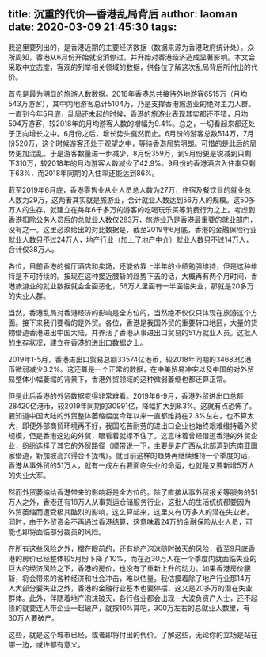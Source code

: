 title: 沉重的代价—香港乱局背后
author: laoman
date: 2020-03-09 21:45:30
tags:
---
我这里要列出的，是香港近期的主要经济数据（数据来源为香港政府统计处）。众所周知，香港从6月份开始就没消停过，并开始对香港经济造成显著影响。本文会采取中立态度，客观的列举相关领域的数据，供各位了解这次乱局背后所付出的代价。
<!-- more-->


首先是最为明显的旅游人数数据。2018年香港总共接待外地游客6515万（月均543万游客），其中内地游客总计5104万，乃是支撑香港旅游业的绝对主力人群。一直到今年5月底，乱局还未起的时候，香港的旅游业表现其实都还不错，月均594万游客，较2018年的月均游客人数的增幅为9.4%。总之，一切看起来都还处于正向增长之中。6月份之后，增长势头戛然而止。6月份的游客总数514万，7月份520万，这个时候游客还处于观望之中，等待香港局势明朗。可惜的是此后的局势更加混乱。于是游客数量进一步减少，8月份359万，到9月份更是锐减到只剩下310万，较2018年的月均游客人数减少了42.9%。9月份的香港酒店入住率只剩下63%，而2018年同期的入住率还能达到86%。



截至2019年6月底，香港零售业从业人员总人数为27万，住宿及餐饮业的就业总人数为29万，这两者其实就是旅游业，合计就业人数达到56万人的规模。这50多万人的生存，就建立在每年6千多万的游客的吃喝玩乐买等消费行为之上。考虑到香港扣除公务人员后的总就业人数仅283万，旅游业乃是香港最重要的就业部门，没有之一。这里必须给出的对比数据是，截至2019年6月底，香港的金融保险行业就业人数只不过24万人，地产行业（加上了地产中介）就业人数只不过14万人，合计仅38万人。



各位，目前香港的餐厅酒店和卖场，还能依靠上半年的业绩勉强维持，但是这种维持是不可持续的。按现在这种接近腰斩的趋势下去的话，大概再有两个月时间，香港旅游业的就业数据就会全面恶化，56万人里面有一半面临失业，那就是20多万的失业人群。



当然，香港乱局对香港经济的影响是全方位的，当然绝不仅仅只体现在旅游这个方面。接下来我们要看的是外贸。各位，香港是我国外贸的重要转口地区，大量的货物借道香港进出中国大陆，并养活了香港从事进出口贸易的51万就业人员。这批人的生存状况，建立在香港的进出口数据之上。



2019年1-5月，香港进出口贸易总额33574亿港币，较2018年同期的34683亿港币微弱减少3.2%。这还算是一个正常的数据，在中美贸易冲突以及中国的对外贸易整体小幅萎缩的背景下，香港外贸领域的这种微弱萎缩也都还算正常。



但是此后香港的外贸数据变得非常难看。2019年6-9月，香港外贸进出口总额28420亿港币，较2019年同期的30991亿，降幅扩大到8.3%。这就有点恐怖了。要知道中国大陆的外贸整体萎缩幅度今年以来一直都维持在2.3%左右，也不算太大，即便外部商贸环境再不好，我国吃苦耐劳的进出口企业也始终艰难维持着外贸规模，但是香港这边的外贸，眼看着就撑不住了。这意味着曾经借道香港的外贸企业，纷纷选择了其它的外贸路径（顺带说一下，主要是走广西从北部湾到东南亚国家借道，新加坡高兴得合不拢嘴）。就目前这样的趋势再继续维持一个季度的话，香港从事外贸的51万人，就有一成左右要面临失业的命运，也就是又要新增5万人的失业大军。



然而外贸萎缩给香港带来的影响将是全方位的。除了直接从事外贸报关等服务的51万人之外，香港还有18万人从事货运仓储服务行业，这批人的生活统统都要因为外贸萎缩而遭受极其酷烈的影响，这么算起来，这里又有1万多人的潜在失业者。同时，由于外贸资金不再通过香港结算，这意味着24万的金融保险从业人员，可能也即将面临部分裁员的风险。



在所有这些风险之外，摆在眼前的，还有地产泡沫随时破灭的风险，截至9月底香港的房价已经整体较5月份下降了10%，而在近30万人在一个季度内就面临失业的巨大的经济风险之下，香港的房价，也没有了重新上升的动力。如果香港房价腰斩，将会带来的各种经济和社会冲击，难以估量。我估摸着除了地产行业那14万人大部分要失业之外，香港的金融行业基本也要停摆，这又是20多万的潜在失业群体。此外，伴随着地产泡沫破灭，各行各业都会出现一大波负资产人士，还不起债的就要连人带企业一起破产，就按10%算吧，300万左右的总就业人数里，有30万人要破产。



这些，就是这个城市已经，或者即将付出的代价。了解这些，无论你的立场是站在哪一边，或许都有意义。
